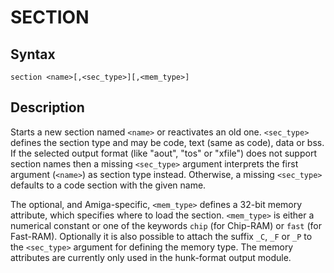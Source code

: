 # SECTION

## Syntax
```assembly
section <name>[,<sec_type>][,<mem_type>]
```

## Description
Starts a new section named `<name>` or reactivates an old one.
`<sec_type>` defines the section type and may be code, text (same as code), data or bss. 
If the selected output format (like "aout", "tos" or "xfile") does not support section names then a missing `<sec_type>` 
argument interprets the first argument (`<name>`) as section type instead. 
Otherwise, a missing `<sec_type>` defaults to a code section with the given name. 

The optional, and Amiga-specific, `<mem_type>` defines a 32-bit memory attribute, which specifies where to load the section. 
`<mem_type>` is either a numerical constant or one of the keywords `chip` (for Chip-RAM) or `fast` (for Fast-RAM). 
Optionally it is also possible to attach the suffix `_C`, `_F` or `_P` to the `<sec_type>` argument for defining the memory type. 
The memory attributes are currently only used in the hunk-format output module.
